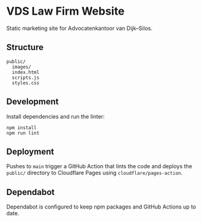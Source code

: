 # VDS Law Firm Website

Static marketing site for Advocatenkantoor van Dijk–Silos.

## Structure

```
public/
  images/
  index.html
  scripts.js
  styles.css
```

## Development

Install dependencies and run the linter:

```
npm install
npm run lint
```

## Deployment

Pushes to `main` trigger a GitHub Action that lints the code and deploys the
`public/` directory to Cloudflare Pages using `cloudflare/pages-action`.

## Dependabot

Dependabot is configured to keep npm packages and GitHub Actions up to date.
